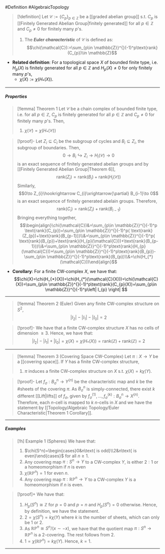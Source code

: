 #Definition #AlgebraicTopology 

> [!definition]
> Let $\mathcal{C}:=\{ C_{p} \}_{p\in \mathbb{Z}}$ be a [[graded abelian group]] s.t. $C_{p}$ is [[Finitely Generated Abelian Group|finitely generated]] for all $p\in \mathbb{Z}$ and $C_{p}\neq 0$ for finitely many $p$'s.
> 1. The ***Euler characteristic*** of $\mathcal{C}$ is defined as: $$\chi(\mathcal{C}):=\sum_{p\in \mathbb{Z}}^{}(-1)^p\text{rank}(C_{p})\in \mathbb{Z}$$
- **Related definition**: For a topological space $X$ of bounded finite type, i.e. $H_{p}(X)$ is finitely generated for all $p\in \mathbb{Z}$ and $H_{p}(X)\neq 0$ for only finitely many $p$'s, 
	- $\chi(X):=\chi(H_{*}(X))$.
---
##### Properties
> [!lemma] Theorem 1
> Let $\mathcal{C}$ be a chain complex of bounded finite type, i.e. for all $p\in \mathbb{Z}$, $C_{p}$ is finitely generated for all $p\in \mathbb{Z}$ and $C_{p}\neq 0$ for finitely many $p$'s. Then, 
> 1. $\chi(\mathcal{C})=\chi(H_{*}(\mathcal{C}))$

> [!proof]-
> Let $Z_{i}\subseteq C_{i}$ be the subgroup of cycles and $B_{i}\subseteq Z_{i}$, the subgroup of boundaries. Then, $$ 0\to B_{i}\hookrightarrow Z_{i}\to H_{i}(\mathcal{C})\to 0$$is an exact sequence of finitely generated abelian groups and by [[Finitely Generated Abelian Group|Theorem 6]], $$\text{rank}(Z_{i})=\text{rank}(B_{i})+\text{rank}(H_{i}(\mathcal{C}))$$Similarly, $$0\to Z_{i}\hookrightarrow C_{i}\xrightarrow{\partial} B_{i-1}\to 0$$is an exact sequence of finitely generated abelain groups. Therefore, $$\text{rank}(C_{i})=\text{rank}(Z_{i})+\text{rank}(B_{i-1})$$Bringing everything together, $$\begin{align}\chi(\mathcal{C})&=\sum_{p\in \mathbb{Z}}^{}(-1)^p \text{rank}(C_{p})=\sum_{p\in \mathbb{Z}}^{}(-1)^p( \text{rank}(Z_{p})+\text{rank}(B_{p-1}))\\&=\sum_{p\in \mathbb{Z}}^{}(-1)^p( \text{rank}(B_{p})+\text{rank}(H_{p}(\mathcal{C}))+\text{rank}(B_{p-1}))\\&=\sum_{p\in \mathbb{Z}}^{}(-1)^p\text{rank}(H_{p}(\mathcal{C}))+\sum_{p\in \mathbb{Z}}^{}(-1)^p\text{rank}(B_{p})-\sum_{p\in \mathbb{Z}}^{}(-1)^p\text{rank}(B_{p})\\&=\chi(H_{*}(\mathcal{C}))\end{align}$$
- **Corollary**: For a finite CW-complex $X$, we have that: $$\chi(X)=\chi(H_{*}(X))=\chi(H_{*}(\mathcal{C}(X)))=\chi(\mathcal{C}(X))=\sum_{p\in \mathbb{Z}}^{}(-1)^p\text{rank}(C_{p}(X))=\sum_{p\in \mathbb{Z}}^{}(-1)^p\left| I_{p} \right| $$
---
> [!lemma] Theorem 2 (Euler)
> Given any finite CW-complex structure on $S^{2}$, 
>  $$\left| I_{2} \right| -\left| I_{1} \right| -\left| I_{0} \right| =2$$

> [!proof]-
> We have that a finite CW-complex structure $X$ has no cells of dimension $\geq 3$. Hence, we have that: $$\left| I_{2} \right| -\left| I_{1} \right| +\left| I_{0} \right| =\chi(X)=\chi(H_{*}(X))=\text{rank}(\mathbb{Z})+\text{rank}(\mathbb{Z})=2$$
---
> [!lemma] Theorem 3 (Covering Space CW-Complex)
> Let $\pi:X\to Y$ be a [[covering space]]. If $Y$ has a finite CW-complex structure, 
> 1. $\pi$ induces a finite CW-complex structure on $X$ s.t. $\chi(X)=k\chi(Y)$.

> [!proof]-
> Let $f_{\sigma}:B^n_{\sigma}\to Y^{(n)}$ be the characteristic map and $k$ be the \#sheets of the covering $\pi$. As $B^n_{\sigma}$ is simply-connected, there exist $k$ different [[Lift|lifts]] of $f_{\sigma}$, given by $f^{(1)}_{\sigma},\dots,f^{(k)}_{\sigma}:B^n_{\sigma}\to X^{(n)}$. Therefore, each $n$-cell is mapped to $k$ $n$-cells in $X$ and we have the statement by [[Topology/Algebraic Topology/Euler Characteristic|Theorem 1 Corollary]].

---
##### Examples
> [!h] Example 1 (Spheres)
> We have that:
> 1. $\chi(S^n)=\begin{cases}0&n\text{ is odd}\\2&n\text{ is even}\end{cases}$ for all $n\geq 1$.
> 2. Any covering map $\pi:S^n\to Y$ to a CW-complex $Y$, is either $2:1$ or a homeomorphism if $n$ is even
> 3. $\chi(\mathbb{R}\mathbb{P}^n)=1$ for even $n$.
> 4. Any covering map $\pi:\mathbb{R}\mathbb{P}^n\to Y$ to a CW-complex $Y$ is a homeomorphism if $n$ is even.

> [!proof]+
> We have that: 
> 1. $H_{p}(S^n)\cong \mathbb{Z}$ for $p=0$ and $p=n$ and $H_{p}(S^n)=0$ otherwise. Hence, by definition, we have the statement.
> 2. $2=\chi(S^n)=k\chi(Y)$ where $k$ is the number of sheets, which can only be 1 or 2.
> 3. As $\mathbb{R}\mathbb{P}^n\cong S^n / (x\sim -x)$, we have that the quotient map $\pi:S^n\to \mathbb{R}\mathbb{P}^n$ is a $2$-covering. The rest follows from 2. 
> 4. $1=\chi(\mathbb{R}\mathbb{P}^n)=k\chi(Y)$. Hence, $k=1$. 
---
